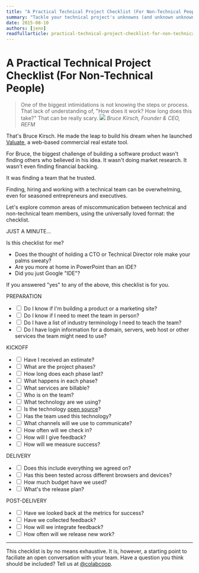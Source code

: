 ```yaml
---
title: "A Practical Technical Project Checklist (For Non-Technical People)"
summary: "Tackle your technical project's unknowns (and unknown unknowns) with this handy checklist."
date: 2015-08-10
authors: [jenn]
readfullarticle: practical-technical-project-checklist-for-non-technical-people
---
```


# A Practical Technical Project Checklist (For Non-Technical People)

<blockquote>
  One of the biggest intimidations is not knowing the steps or process. That lack of understanding of, "How does it work? How long does this take?" That can be really scary.
  <cite><img src="/assets/img/projects/valuate/valuate-testimonial-headshot@2x.jpg"> Bruce Kirsch, Founder & CEO, REFM</cite>
</blockquote>

<p>That's Bruce Kirsch. He made the leap to build his dream when he launched <a href="http://www.getrefm.com/valuate/">Valuate</a>, a web-based commercial real estate tool.</p>

<p>For Bruce, the biggest challenge of building a software product wasn't finding others who believed in his idea. It wasn't doing market research. It wasn't even finding financial backing.</p>

<p>It was finding a team that he trusted.</p>

<p>Finding, hiring and working with a technical team can be overwhelming, even for seasoned entrepreneurs and executives.</p>Let's explore common areas of miscommunication between technical and non-technical team members, using the universally loved format: the checklist.</div></div>
<section id="introspection" class="panel-full panel-bg-pattern panel-bg-red color-white spacing--lg">
<div class="container--text">
<div class="spacing--mid-x"></div>
<p class="h2 text--align-center">
  JUST A MINUTE...
</p>
<p class="text--larger text--align-center">
  Is this checklist for me?
</p>
<ul class="ul-default">
<li>Does the thought of holding a CTO or Technical Director role make your palms sweaty?</li>
<li>Are you more at home in PowerPoint than an IDE?</li>
<li>Did you just Google "IDE"?</li>
</ul>
<div class="spacing--mid-x"></div>
<p>If you answered "yes" to any of the above, this checklist is for you.</p>
</div>
</section>

<div class="container--text"><div class="styling-markdown blog-post-info">

<div class="spacing--lg-x"></div>

<p class="h2 text--align-center">
  PREPARATION
</p>

<ul class="ul-checklist">
  <li>
    <label>
      <input type="checkbox">
      Do I know if I'm building a product or a marketing site?
    </label>
  </li>
  <li>
    <label>
      <input type="checkbox">
      Do I know if I need to meet the team in person?
    </label>
  </li>
  <li>
    <label>
      <input type="checkbox">
      Do I have a list of industry terminology I need to teach the team?
    </label>
  </li>
  <li>
    <label>
      <input type="checkbox">
      Do I have login information for a domain, servers, web host or other services the team might need to use?
    </label>
  </li>
</ul>

<p class="h2 text--align-center">
  KICKOFF
</p>

<ul class="ul-checklist">
  <li>
    <label>
      <input type="checkbox">
      Have I received an estimate?
    </label>
  </li>
  <li>
    <label>
      <input type="checkbox">
      What are the project phases?
    </label>
  </li>
  <li>
    <label>
      <input type="checkbox">
      How long does each phase last?
    </label>
  </li>
  <li>
    <label>
      <input type="checkbox">
      What happens in each phase?
    </label>
  </li>
  <li>
    <label>
      <input type="checkbox">
      What services are billable?
    </label>
  </li>
  <li>
    <label>
      <input type="checkbox">
      Who is on the team?
    </label>
  </li>
  <li>
    <label>
      <input type="checkbox">
      What technology are we using?
    </label>
  </li>
  <li>
    <label>
      <input type="checkbox">
      Is the technology <a href="http://opensource.com/resources/what-open-source">open source</a>?
    </label>
  </li>
  <li>
    <label>
      <input type="checkbox">
      Has the team used this technology?
    </label>
  </li>
  <li>
    <label>
      <input type="checkbox">
      What channels will we use to communicate?
    </label>
  </li>
  <li>
    <label>
      <input type="checkbox">
      How often will we check in?
    </label>
  </li>
  <li>
    <label>
      <input type="checkbox">
      How will I give feedback?
    </label>
  </li>
  <li>
    <label>
      <input type="checkbox">
      How will we measure success?
    </label>
  </li>
</ul>

<p class="h2 text--align-center">
  DELIVERY
</p>

<ul class="ul-checklist">
  <li>
    <label>
      <input type="checkbox">
      Does this include everything we agreed on?
    </label>
  </li>
  <li>
    <label>
      <input type="checkbox">
      Has this been tested across different browsers and devices?
    </label>
  </li>
  <li>
    <label>
      <input type="checkbox">
      How much budget have we used?
    </label>
  </li>
  <li>
    <label>
      <input type="checkbox">
      What's the release plan?
    </label>
  </li>
</ul>

<p class="h2 text--align-center">
  POST-DELIVERY
</p>

<ul class="ul-checklist">
  <li>
    <label>
      <input type="checkbox">
      Have we looked back at the metrics for success?
    </label>
  </li>
  <li>
    <label>
      <input type="checkbox">
      Have we collected feedback?
    </label>
  </li>
  <li>
    <label>
      <input type="checkbox">
      How will we integrate feedback?
    </label>
  </li>
  <li>
    <label>
      <input type="checkbox">
      How often will we release new work?
    </label>
  </li>
</ul>

<hr>

<div class="spacing--mid-x"></div>

<p>This checklist is by no means exhaustive. It is, however, a starting point to faciliate an open conversation with your team. Have a question you think should be included? Tell us at <a href="https://twitter.com/colabcoop">@colabcoop</a>.</p>
